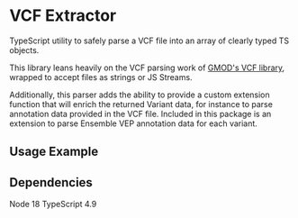 # VCF Extractor
TypeScript utility to safely parse a VCF file into an array of clearly typed TS objects. 

This library leans heavily on the VCF parsing work of [GMOD's VCF library](https://www.npmjs.com/package/@gmod/vcf), wrapped to accept files as strings or JS Streams. 

Additionally, this parser adds the ability to provide a custom extension function that will enrich the returned Variant data, for instance to parse annotation data provided in the VCF file. Included in this package is an extension to parse Ensemble VEP annotation data for each variant.

## Usage Example


## Dependencies

Node 18
TypeScript 4.9
